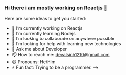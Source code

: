 ### Hi there i am mostly working on Reactjs 👋

Here are some ideas to get you started:

- 🔭 I’m currently working on Reactjs
- 🌱 I’m currently learning Nodejs
- 👯 I’m looking to collaborate on anywhere possible
- 🤔 I’m looking for help with learning new technologies
- 💬 Ask me about Developer
- 📫 How to reach me: devalsinh1210@gmail.com
- 😄 Pronouns: He/Him
- ⚡ Fun fact: Trying to be a programmer.
-->
